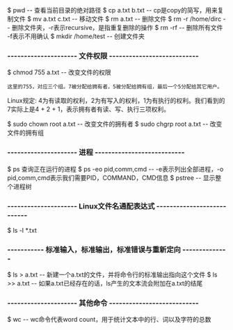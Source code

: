 $ pwd -- 查看当前目录的绝对路径
$ cp a.txt b.txt -- cp是copy的简写，用来复制文件
$ mv a.txt c.txt -- 移动文件
$ rm a.txt -- 删除文件
$ rm -r /home/dirc -- 删除文件夹，-r表示recursive，是指重复删除的操作
$ rm -rf -- 删除所有文件 -f表示不用确认
$ mkdir /home/test -- 创建文件夹

### --------------------- 文件权限 ---------------------------

$ chmod 755 a.txt -- 改变文件的权限

	这里的755，对应三个组。7被分配给拥有者，5被分配给拥有组，最后一个5分配给其它用户。

Linux规定: 
	4为有读取的权利，2为有写入的权利，1为有执行的权利。我们看到的7实际上是4 + 2 + 1，表示拥有者有读、写、执行三项权利。

$ sudo chown root a.txt -- 改变文件的拥有者
$ sudo chgrp root a.txt -- 改变文件的拥有组

### --------------------- 进程 ---------------------------

$ ps 查询正在运行的进程
$ ps -eo pid,comm,cmd -- -e表示列出全部进程，-o pid,comm,cmd表示我们需要PID，COMMAND，CMD信息
$ pstree -- 显示整个进程树

### --------------------- Linux文件名通配表达式 ---------------------------

$ ls -l *.txt

### ----------- 标准输入，标准输出，标准错误与重新定向 --------------

$ ls > a.txt -- 新建一个a.txt的文件，并将命令行的标准输出指向这个文件
$ ls >> a.txt -- 如果a.txt已经存在的话，ls产生的文本流会附加在a.txt的结尾

### --------------------- 其他命令 ---------------------------

$ wc -- wc命令代表word count，用于统计文本中的行、词以及字符的总数
